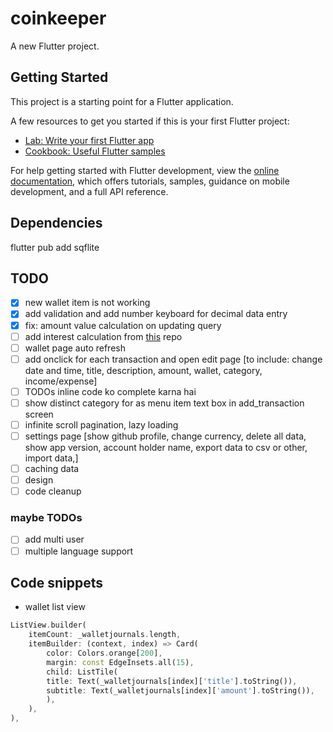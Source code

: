 # coinkeeper

A new Flutter project.

## Getting Started

This project is a starting point for a Flutter application.

A few resources to get you started if this is your first Flutter project:

- [Lab: Write your first Flutter app](https://docs.flutter.dev/get-started/codelab)
- [Cookbook: Useful Flutter samples](https://docs.flutter.dev/cookbook)

For help getting started with Flutter development, view the
[online documentation](https://docs.flutter.dev/), which offers tutorials,
samples, guidance on mobile development, and a full API reference.

## Dependencies
flutter pub add sqflite

## TODO
- [x] new wallet item is not working
- [x] add validation and add number keyboard for decimal data entry
- [x] fix: amount value calculation on updating query
- [ ] add interest calculation from [this](https://github.com/GAUTAMSHETA/Interest-management-application) repo
- [ ] wallet page auto refresh
- [ ] add onclick for each transaction and open edit page [to include: change date and time, title, description, amount, wallet, category, income/expense]
- [ ] TODOs inline code ko complete karna hai
- [ ] show distinct category for as menu item text box in add_transaction screen
- [ ] infinite scroll pagination, lazy loading
- [ ] settings page [show github profile, change currency, delete all data, show app version, account holder name, export data to csv or other, import data,]
- [ ] caching data
- [ ] design
- [ ] code cleanup

### maybe TODOs
- [ ] add multi user
- [ ] multiple language support

## Code snippets
- wallet list view
```dart
ListView.builder(
    itemCount: _walletjournals.length,
    itemBuilder: (context, index) => Card(
        color: Colors.orange[200],
        margin: const EdgeInsets.all(15),
        child: ListTile(
        title: Text(_walletjournals[index]['title'].toString()),
        subtitle: Text(_walletjournals[index]['amount'].toString()),
        ),
    ),
),
```